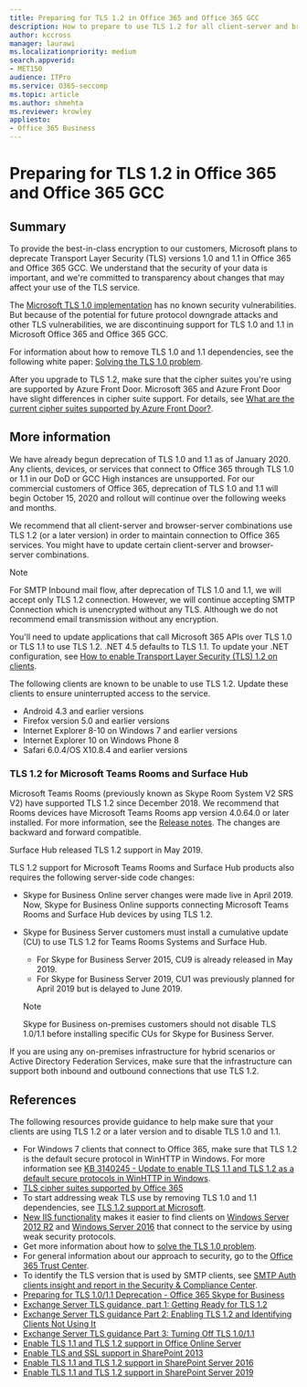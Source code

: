 ```yaml
---
title: Preparing for TLS 1.2 in Office 365 and Office 365 GCC
description: How to prepare to use TLS 1.2 for all client-server and browser-server combinations in Office 365 and Office 365 GCC after support for TLS 1.0 and 1.1 is disabled.
author: kccross  
manager: laurawi
ms.localizationpriority: medium
search.appverid: 
- MET150
audience: ITPro
ms.service: O365-seccomp
ms.topic: article
ms.author: shmehta
ms.reviewer: krowley
appliesto:
- Office 365 Business
---
```


# Preparing for TLS 1.2 in Office 365 and Office 365 GCC

## Summary

To provide the best-in-class encryption to our customers, Microsoft plans to deprecate Transport Layer Security (TLS) versions 1.0 and 1.1 in Office 365 and Office 365 GCC. We understand that the security of your data is important, and we're committed to transparency about changes that may affect your use of the TLS service.

The [Microsoft TLS 1.0 implementation](https://support.microsoft.com/help/3117336/schannel-implementation-of-tls-1-0-in-windows-security-status-update-n) has no known security vulnerabilities. But because of the potential for future protocol downgrade attacks and other TLS vulnerabilities, we are discontinuing support for TLS 1.0 and 1.1 in Microsoft Office 365 and Office 365 GCC.

For information about how to remove TLS 1.0 and 1.1 dependencies, see the following white paper: [Solving the TLS 1.0 problem](https://www.microsoft.com/download/details.aspx?id=55266).

After you upgrade to TLS 1.2, make sure that the cipher suites you're using are supported by Azure Front Door. Microsoft 365 and Azure Front Door have slight differences in cipher suite support. For details, see [What are the current cipher suites supported by Azure Front Door?](/azure/frontdoor/concept-end-to-end-tls#supported-cipher-suites).

## More information

We have already begun deprecation of TLS 1.0 and 1.1 as of January 2020. Any clients, devices, or services that connect to Office 365 through TLS 1.0 or 1.1 in our DoD or GCC High instances are unsupported. For our commercial customers of Office 365, deprecation of TLS 1.0 and 1.1 will begin October 15, 2020 and rollout will continue over the following weeks and months.

We recommend that all client-server and browser-server combinations use TLS 1.2 (or a later version) in order to maintain connection to Office 365 services. You might have to update certain client-server and browser-server combinations.

  > [!NOTE]
  > For SMTP Inbound mail flow, after deprecation of TLS 1.0 and 1.1, we will accept only TLS 1.2 connection. However, we will continue accepting SMTP Connection which is unencrypted without any TLS. Although we do not recommend email transmission without any encryption. 

You'll need to update applications that call Microsoft 365 APIs over TLS 1.0 or TLS 1.1 to use TLS 1.2. .NET 4.5 defaults to TLS 1.1. To update your .NET configuration, see [How to enable Transport Layer Security (TLS) 1.2 on clients](/mem/configmgr/core/plan-design/security/enable-tls-1-2-client).

The following clients are known to be unable to use TLS 1.2. Update these clients to ensure uninterrupted access to the service.

- Android 4.3 and earlier versions
- Firefox version 5.0 and earlier versions
- Internet Explorer 8-10 on Windows 7 and earlier versions
- Internet Explorer 10 on Windows Phone 8
- Safari 6.0.4/OS X10.8.4 and earlier versions

### TLS 1.2 for Microsoft Teams Rooms and Surface Hub

Microsoft Teams Rooms (previously known as Skype Room System V2 SRS V2) have supported TLS 1.2 since December 2018. We recommend that Rooms devices have Microsoft Teams Rooms app version 4.0.64.0 or later installed. For more information, see the [Release notes](/microsoftteams/room-systems/srs2-release-note). The changes are backward and forward compatible.

Surface Hub released TLS 1.2 support in May 2019.

TLS 1.2 support for Microsoft Teams Rooms and Surface Hub products also requires the following server-side code changes:

- Skype for Business Online server changes were made live in April 2019. Now, Skype for Business Online supports connecting Microsoft Teams Rooms and Surface Hub devices by using TLS 1.2.
- Skype for Business Server customers must install a cumulative update (CU) to use TLS 1.2 for Teams Rooms Systems and Surface Hub.

  - For Skype for Business Server 2015, CU9 is already released in May 2019.
  - For Skype for Business Server 2019, CU1 was previously planned for April 2019 but is delayed to June 2019.

  > [!NOTE]
  > Skype for Business on-premises customers should not disable TLS 1.0/1.1 before installing specific CUs for Skype for Business Server.

If you are using any on-premises infrastructure for hybrid scenarios or Active Directory Federation Services, make sure that the infrastructure can support both inbound and outbound connections that use TLS 1.2.

## References

The following resources provide guidance to help make sure that your clients are using TLS 1.2 or a later version and to disable TLS 1.0 and 1.1.

- For Windows 7 clients that connect to Office 365, make sure that TLS 1.2 is the default secure protocol in WinHTTP in Windows. For more information see [KB 3140245 - Update to enable TLS 1.1 and TLS 1.2 as a default secure protocols in WinHTTP in Windows](https://support.microsoft.com/help/3140245/update-to-enable-tls-1-1-and-tls-1-2-as-a-default-secure-protocols-in).
- [TLS cipher suites supported by Office 365](/microsoft-365/compliance/technical-reference-details-about-encryption#tls-cipher-suites-supported-by-office-365)
- To start addressing weak TLS use by removing TLS 1.0 and 1.1 dependencies, see [TLS 1.2 support at Microsoft](https://cloudblogs.microsoft.com/microsoftsecure/2017/06/20/tls-1-2-support-at-microsoft/).
- [New IIS functionality](https://cloudblogs.microsoft.com/microsoftsecure/2017/09/07/new-iis-functionality-to-help-identify-weak-tls-usage/) makes it easier to find clients on [Windows Server 2012 R2](https://support.microsoft.com/help/4025335/windows-8-1-windows-server-2012-r2-update-kb4025335) and [Windows Server 2016](https://support.microsoft.com/help/4025334/windows-10-update-kb4025334) that connect to the service by using weak security protocols.
- Get more information about how to [solve the TLS 1.0 problem](https://www.microsoft.com/download/details.aspx?id=55266).
- For general information about our approach to security, go to the [Office 365 Trust Center](https://www.microsoft.com/trustcenter/cloudservices/office365).
- To identify the TLS version that is used by SMTP clients, see [SMTP Auth clients insight and report in the Security & Compliance Center](../security/office-365-security/mfi-smtp-auth-clients-report.md).
- [Preparing for TLS 1.0/1.1 Deprecation - Office 365 Skype for Business](https://techcommunity.microsoft.com/t5/Skype-for-Business-Blog/Preparing-for-TLS-1-0-1-1-Deprecation-O365-Skype-for-Business/ba-p/222247)
- [Exchange Server TLS guidance, part 1: Getting Ready for TLS 1.2](https://techcommunity.microsoft.com/t5/exchange-team-blog/exchange-server-tls-guidance-part-1-getting-ready-for-tls-1-2/ba-p/607649)
- [Exchange Server TLS guidance Part 2: Enabling TLS 1.2 and Identifying Clients Not Using It](https://techcommunity.microsoft.com/t5/exchange-team-blog/exchange-server-tls-guidance-part-2-enabling-tls-1-2-and/ba-p/607761)
- [Exchange Server TLS guidance Part 3: Turning Off TLS 1.0/1.1](https://techcommunity.microsoft.com/t5/exchange-team-blog/exchange-server-tls-guidance-part-3-turning-off-tls-1-0-1-1/ba-p/607898)
- [Enable TLS 1.1 and TLS 1.2 support in Office Online Server](/officeonlineserver/enable-tls-1-1-and-tls-1-2-support-in-office-online-server)
- [Enable TLS and SSL support in SharePoint 2013](/sharepoint/security-for-sharepoint-server/enable-tls-and-ssl-support-in-sharepoint-2013)
- [Enable TLS 1.1 and TLS 1.2 support in SharePoint Server 2016](/sharepoint/security-for-sharepoint-server/enable-tls-1-1-and-tls-1-2-support-in-sharepoint-server-2016)
- [Enable TLS 1.1 and TLS 1.2 support in SharePoint Server 2019](/sharepoint/security-for-sharepoint-server/enable-tls-1-1-and-tls-1-2-support-in-sharepoint-server-2019)
